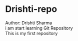 # Drishti-repo
Author: Drishti Sharma
</br>
i am start learning Git Repository
</br>
This is my first repository
